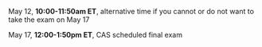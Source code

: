<div class="important">

<div class="column_date">
<p markdown="block">



</p>
</div>

<div class="column_materials">
<p markdown="block">
<br><br>

May 12, __10:00-11:50am ET__, alternative time if you cannot or do not want to take the exam on May 17 <br/>

May 17, __12:00-1:50pm ET__, CAS scheduled final exam <br/>

<br/><br/>

</p>
</div>

<div class="column_assign">
<p markdown="block">



</p>
</div>

</div>
